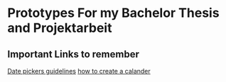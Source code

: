 # Prototypes For my Bachelor Thesis and Projektarbeit
## Important Links to remember
[Date pickers guidelines](https://m3.material.io/components/date-pickers/guidelines)
[how to create a calander](https://yalantis.com/blog/how-to-create-a-calendar-or-implement-one-in-your-app/)
